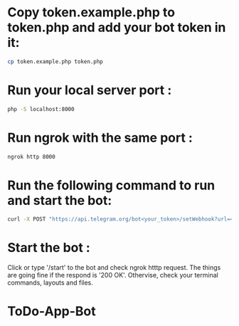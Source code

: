 # Copy token.example.php to token.php and add your bot token in it:
```bash
cp token.example.php token.php
```

# Run your local server port :
```bash
php -S localhost:8000
```

# Run ngrok with the same port :
```bash
ngrok http 8000
```

# Run the following command to run and start the bot:
```bash
curl -X POST "https://api.telegram.org/bot<your_token>/setWebhook?url=<your_ngrok_forwarding_link>/echo_bot.php"
```

# Start the bot :
Click or type '/start' to the bot and check ngrok htttp request. The things are going fine if the respond is '200 OK'.
Othervise, check your terminal commands, layouts and files.


# ToDo-App-Bot
